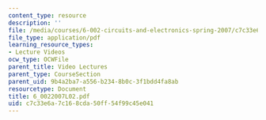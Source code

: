 ```yaml
---
content_type: resource
description: ''
file: /media/courses/6-002-circuits-and-electronics-spring-2007/c7c33e6a7c168cda50ff54f99c45e041_6_0022007L02.pdf
file_type: application/pdf
learning_resource_types:
- Lecture Videos
ocw_type: OCWFile
parent_title: Video Lectures
parent_type: CourseSection
parent_uid: 9b4a2ba7-a556-b234-8b0c-3f1bdd4fa8ab
resourcetype: Document
title: 6_0022007L02.pdf
uid: c7c33e6a-7c16-8cda-50ff-54f99c45e041
---
```

